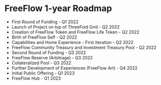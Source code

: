# FreeFlow 1-year Roadmap

-   First Round of Funding - Q1 2022
-   Launch of Project on top of ThreeFold Grid - Q2 2022
-   Creation of FreeFlow Token and FreeFlow Life Token - Q2 2022
-   Birth of FreeFlow Self - Q2 2022
-   Capabilities and Home Experience - First iteration - Q2 2022
-   FreeFlow Community Treasury and Investment Treasury Pool - Q2 2022
-   Second Round of Funding - Q3 2022
-   FreeFlow Reserve (Arbitrage) - Q3 2022
-   Collateralized Pool - Q3 2022
-   Further Development of Experiences (FreeFlow Art) - Q4 2022
-   Initial Public Offering - Q1 2023
-   FreeFlow Hub - Q1 2023